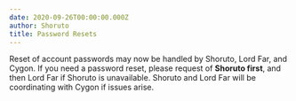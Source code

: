 ```yaml
---
date: 2020-09-26T00:00:00.000Z
author: Shoruto
title: Password Resets
---
```

Reset of account passwords may now be handled by Shoruto, Lord Far, and Cygon.  If you need a password reset, please request of **Shoruto first**, and then Lord Far if Shoruto is unavailable.  Shoruto and Lord Far will be coordinating with Cygon if issues arise.

